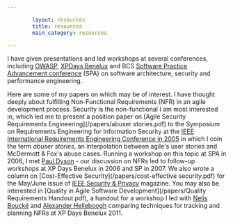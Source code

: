 ```yaml
---

        layout: resources
        title: resources
        main_category: resources

---
```


I have given presentations and led workshops at several conferences, including [OWASP](https://www.owasp.org), [XPDays Benelux](http://www.xpday.net) and BCS [Software Practice Advancement conference](http://www.spaconference.org) (SPA) on software architecture, security and performance engineering.

 Here are some of my papers on which may be of interest. I have thought deeply about fulfilling Non-Functional Requirements (NFR) in an agile development process. Security is the non-functional I am most interested in, which led me to present a position paper on [Agile Security Requirements Engineering](/papers/abuser stories.pdf) to the Symposium on Requirements Engineering for Information Security at the [IEEE International Requirements Engineering Conference in 2005](http://crinfo.univ-paris1.fr/RE05/) in which I coin the term *abuser stories*, an interpolation between agile's user stories and McDermott & Fox's abuse cases. Running a workshop on this topic at SPA in 2006, I met [Paul Dyson](https://twitter.com/pauldyson) - our discussion on NFRs led to follow-up workshops at XP Days Benelux in 2006 and SP in 2007. We also wrote a column on [Cost-Effective Security](/papers/cost-effective security.pdf) for the May/June issue of [IEEE Security & Privacy](https://www.computer.org/security-and-privacy/) magazine. You may also be interested in [Quality in Agile Software Development](/papers/Quality Requirements Handout.pdf), a handout for a workshop I led with [Nelis Boucké](https://twitter.com/nelisboucke) and [Alexander Helleboogh](https://twitter.com/lexhelleboogh) comparing techniques for tracking and planning NFRs at XP Days Benelux 2011.
